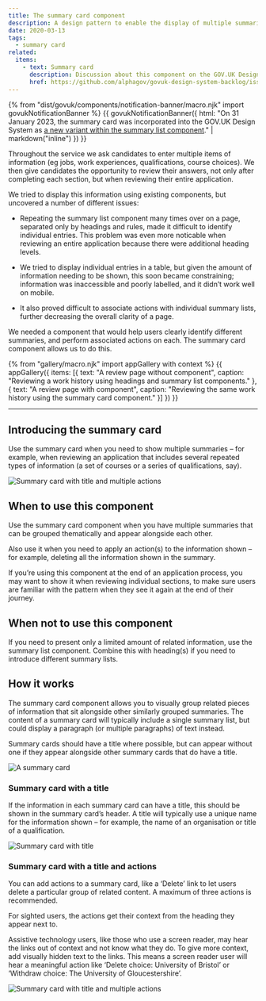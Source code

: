 ```yaml
---
title: The summary card component
description: A design pattern to enable the display of multiple summaries alongside each other.
date: 2020-03-13
tags:
  - summary card
related:
  items:
    - text: Summary card
      description: Discussion about this component on the GOV.UK Design System Community Backlog
      href: https://github.com/alphagov/govuk-design-system-backlog/issues/210
---
```


{% from "dist/govuk/components/notification-banner/macro.njk" import govukNotificationBanner %}
{{ govukNotificationBanner({
  html: "On 31 January 2023, the summary card was incorporated into the GOV.UK Design System as [a new variant within the summary list component](https://design-system.service.gov.uk/components/summary-list/#summary-cards)." | markdown("inline")
}) }}

Throughout the service we ask candidates to enter multiple items of information (eg jobs, work experiences, qualifications, course choices). We then give candidates the opportunity to review their answers, not only after completing each section, but when reviewing their entire application.

We tried to display this information using existing components, but uncovered a number of different issues:

- Repeating the summary list component many times over on a page, separated only by headings and rules, made it difficult to identify individual entries. This problem was even more noticable when reviewing an entire application because there were additional heading levels.

- We tried to display individual entries in a table, but given the amount of information needing to be shown, this soon became constraining; information was inaccessible and poorly labelled, and it didn’t work well on mobile.

- It also proved difficult to associate actions with individual summary lists, further decreasing the overall clarity of a page.

We needed a component that would help users clearly identify different summaries, and perform associated actions on each. The summary card component allows us to do this.

{% from "gallery/macro.njk" import appGallery with context %}
{{ appGallery({
  items: [{
    text: "A review page without component",
    caption: "Reviewing a work history using headings and summary list components."
  }, {
    text: "A review page with component",
    caption: "Reviewing the same work history using the summary card component."
  }]
}) }}

* * *

## Introducing the summary card

Use the summary card when you need to show multiple summaries – for example, when reviewing an application that includes several repeated types of information (a set of courses or a series of qualifications, say).

![Summary card with title and multiple actions](summary-card-with-title-and-multiple-actions.png)

## When to use this component

Use the summary card component when you have multiple summaries that can be grouped thematically and appear alongside each other.

Also use it when you need to apply an action(s) to the information shown – for example, deleting all the information shown in the summary.

If you’re using this component at the end of an application process, you may want to show it when reviewing individual sections, to make sure users are familiar with the pattern when they see it again at the end of their journey.

## When not to use this component

If you need to present only a limited amount of related information, use the summary list component. Combine this with heading(s) if you need to introduce different summary lists.

## How it works

The summary card component allows you to visually group related pieces of information that sit alongside other similarly grouped summaries. The content of a summary card will typically include a single summary list, but could display a paragraph (or multiple paragraphs) of text instead.

Summary cards should have a title where possible, but can appear without one if they appear alongside other summary cards that do have a title.

![A summary card](summary-card.png)

### Summary card with a title

If the information in each summary card can have a title, this should be shown in the summary card’s header. A title will typically use a unique name for the information shown – for example, the name of an organisation or title of a qualification.

![Summary card with title](summary-card-with-title.png)

### Summary card with a title and actions

You can add actions to a summary card, like a ‘Delete’ link to let users delete a particular group of related content. A maximum of three actions is recommended.

For sighted users, the actions get their context from the heading they appear next to.

Assistive technology users, like those who use a screen reader, may hear the links out of context and not know what they do. To give more context, add visually hidden text to the links. This means a screen reader user will hear a meaningful action like ‘Delete choice: University of Bristol’ or ‘Withdraw choice: The University of Gloucestershire’.

![Summary card with title and multiple actions](summary-card-with-title-and-multiple-actions.png)
